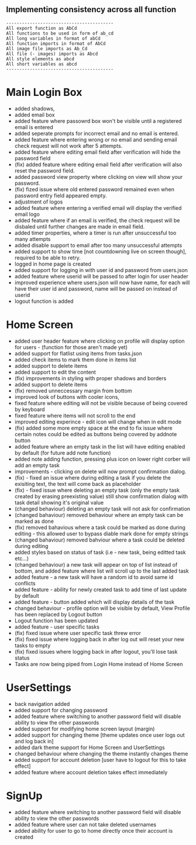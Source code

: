 ## Implementing consistency across all function
```
-----------------------------------------
All export function as AbCd              
All functions to be used in form of ab_cd
All long variables in format of abCd     
All function imports in format of AbCd   
All image file imports as Ab_Cd          
All file (- images) imports as Abcd      
All style elements as abcd                
All short variables as abcd              
-----------------------------------------
```

# Main Login Box
- added shadows,
- added email box
- added feature where passowrd box won't be visible until a registered email is entered
- added seperate prompts for incorrect email and no email is entered.
- added feature where entering wrong or no email and sending email check request will not work after 5 attempts.
- added feature where editing email field after verification will hide the password field
- (fix) added feature where editing email field after verification will also reset the password field.
- added password view property where clicking on view will show your password.
- (fix) fized issue where old entered password remained even when password entry field appeared empty.
- adjustment of logos
- added feature where entering a verified email will display the verified email logo
- added feature where if an email is verified, the check request will be disbaled until further changes are made in email field.
- added timer properties, where a timer is run after unsuccessful too many attempts
- added disable support to email after too many unsuccessful attempts
- added support to show time [not countdowning live on screen though], required to be able to retry.
- logged in home page is created
- added support for logging in with user id and password from users.json
- added feature where userid will be passed to after login for user header
- improved experience where users.json will now have name, for each will have their user id and password, name will be passed on instead of userid
- logout function is added 

# Home Screen
- added user header feature where clicking on profile will display option for users - (function for those aren't made yet)
- added support for flatlist using items from tasks.json
- added check items to mark them done in items list
- added support to delete items
- added support to edit the content
- (fix) improvements in styling with proper shadows and borders
- added support to delete items
- (fix) removed unneccessary margin from bottom
- improved look of buttons with cooler icons,
- fixed feature where editing will not be visible because of being covered by keyboard
- fixed feature where items will not scroll to the end
- improved editing experince - edit icon will change when in edit mode
- (fix) added some more empty space at the end to fix issue where certain notes could be edited as buttons being covered by addnote button
- added feature where an empty task in the list will have editing enabled by default (for future add note function)
- added note adding function, pressing plus icon on lower right corber will add an empty task
- improvements - clicking on delete will now prompt confirmation dialog. 
- (fix) - fixed an issue where during editing a task if you delete the exisiting text, the text will come back as placeholder
- (fix) - fixed issue where deleting an empty task (only the empty task created by erasing preexisting value) still show confirmation dialog with task detail showing it's original value
- (changed behaviour) deleting an empty task will not ask for confirmation
- (changed bahaviour) removed behaviour where an empty task can be marked as done
- (fix) removed bahavious where a task could be marked as done during editing - this allowed user to bypass diable mark done for empty strings
- (changed bahaviour) removed bahviour where a task could be deleted during editing
- added styles based on status of task (i.e - new task, being editted task etc...)
- (changed behaviour) a new task will appear on top of list instead of bottom, and added feature where list will scroll up to the last added task
- added feature - a new task will have a random id to avoid same id conflicts
- added feature - ability for newly created task to add time of last update by default
- added feature - button added which will display details of the task
- changed behaviour - profile option will be visible by default, View Profile has been replaced by Logout button
- Logout function has been updated
- added feature - user specific tasks
- (fix) fixed issue where user specific task threw error
- (fix) fixed issue where logging back in after log out will reset your new tasks to empty
- (fix) fixed issues where logging back in after logout, you'll lose task status
- Tasks are now being piped from Login Home instead of Home Screen

# UserSettings
- back navigation added
- added support for changing password
- added feature where switching to another password field will disable ability to view the other passwords
- added support for modifying home screen layout (margin)
- added support for changing theme [theme updates once user logs out and log back in]
- added dark theme support for Home Screen and UserSettings
- changed behaviour where changing the theme instantly changes theme
- added support for account deletion [user have to logout for this to take effect]
- added feature where account deletion takes effect immediately

# SignUp
- added feature where switching to another password field will disable ability to view the other passwords
- added feature where user can not take deleted usernames
- added ability for user to go to home directly once their account is created